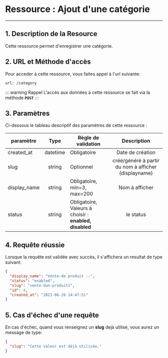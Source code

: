 # Ressource : Ajout d'une catégorie

---

## 1. Description de la Resource

Cette ressource permet d'enregistrer une catégorie.

## 2. URL et Méthode d'accès

Pour acceder à cette ressource, vous faites appel à l'url suivante:

```
url: /category
```

::: warning Rappel
L'accès aux données à cette ressource se fait via la méthode **`POST`**
:::

## 3. Paramètres

Ci-dessous le tableau descriptif des paramètres de cette ressource :

| paramètre    |   Type   | Règle de validation                                         |                     Description                      |
| ------------ | :------: | ----------------------------------------------------------- | :--------------------------------------------------: |
| created_at   | datetime | Obligatoire                                                 |                   Date de création                   |
| slug         |  string  | Optionnel                                                   | créé/généré à partir du nom à afficher (displayname) |
| display_name |  string  | Obligatoire, min=3, max=200                                 |                    Nom à afficher                    |
| status       |  string  | Obligatoire, <br> Valeurs à choisir : **enabled, disabled** |                      le status                       |

## 4. Requête réussie

Lorsque la requête est validée avec succès, il s'affichera un resultat de type suivant:

```json
{
  "display_name": "Vente-de produit --",
  "status": "enabled",
  "slug": "vente-dun-produit1",
  "id": 4,
  "created_at": "2021-06-28 14:47:51"
}
```

## 5. Cas d'échec d'une requête

En cas d'échec, quand vous renseignez un **slug** dejà utilisé, vous aurez un message de type:

```json
{
  "slug": "Cette valeur est déjà utilisée."
}
```
